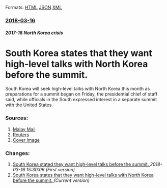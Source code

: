 
Formats: [HTML](/news/2018/03/16/south-korea-states-that-they-want-high-level-talks-with-north-korea-before-the-summit.html)  [JSON](/news/2018/03/16/south-korea-states-that-they-want-high-level-talks-with-north-korea-before-the-summit.json)  [XML](/news/2018/03/16/south-korea-states-that-they-want-high-level-talks-with-north-korea-before-the-summit.xml)  

### [2018-03-16](/news/2018/03/16/index.md)

##### 2017-18 North Korea crisis
# South Korea states that they want high-level talks with North Korea before the summit. 

South Korea will seek high-level talks with North Korea this month as preparations for a summit began on Friday, the presidential chief of staff said, while officials in the South expressed interest in a separate summit with the United States.


### Sources:

1. [Malay Mail](http://themalaymailonline.com/world/article/report-s.-korea-us-to-scale-down-military-drills)
2. [Reuters](https://www.reuters.com/article/us-northkorea-missiles/south-korea-aims-for-high-level-talks-about-talks-with-north-idUSKCN1GS0B0)
2. [Cover Image](https://s4.reutersmedia.net/resources/r/?m=02&d=20180316&t=2&i=1241463915&w=1200&r=LYNXNPEE2F078)

### Changes:

1. [ South Korea stated they want high-level talks before the summit. ](/news/2018/03/16/south-korea-stated-they-want-high-level-talks-before-the-summit.md) _2018-03-16 15:30:06 (First version)_
1. [South Korea states that they want high-level talks with North Korea before the summit. ](/news/2018/03/16/south-korea-states-that-they-want-high-level-talks-with-north-korea-before-the-summit.md) _(Current version)_
